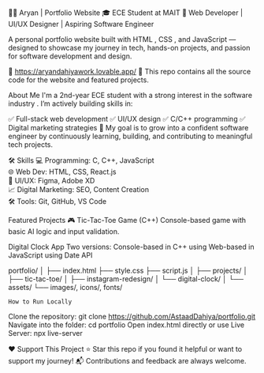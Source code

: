 👨‍💻 Aryan | Portfolio Website
🎓 ECE Student at MAIT
🔧 Web Developer | UI/UX Designer | Aspiring Software Engineer

A personal portfolio website built with HTML , CSS , and JavaScript — designed to showcase my journey in tech, hands-on projects, and passion for software development and design.

🔗 https://aryandahiyawork.lovable.app/
📂 This repo contains all the source code for the website and featured projects.

About Me
I'm a 2nd-year ECE student with a strong interest in the software industry . I’m actively building skills in:

✅ Full-stack web development
✅ UI/UX design
✅ C/C++ programming
✅ Digital marketing strategies
🎯 My goal is to grow into a confident software engineer by continuously learning, building, and contributing to meaningful tech projects.

🛠 Skills
💻 Programming: C, C++, JavaScript  
🌐 Web Dev: HTML, CSS, React.js  
🎨 UI/UX: Figma, Adobe XD  
📈 Digital Marketing: SEO, Content Creation  
🛠 Tools: Git, GitHub, VS Code
  
  Featured Projects
🎮 Tic-Tac-Toe Game (C++)
Console-based game with basic AI logic and input validation.

Digital Clock App
Two versions:
Console-based in C++ using <ctime>
Web-based in JavaScript using Date API

portfolio/
│
├── index.html
├── style.css
├── script.js
│
├── projects/
│   ├── tic-tac-toe/
│   ├── instagram-redesign/
│   └── digital-clock/
│
└── assets/
    └── images/, icons/, fonts/

    How to Run Locally
Clone the repository:
git clone https://github.com/AstaadDahiya/portfolio.git 
Navigate into the folder:
cd portfolio
Open index.html directly or use Live Server:
npx live-server

❤️ Support This Project
⭐ Star this repo if you found it helpful or want to support my journey!
📬 Contributions and feedback are always welcome.
